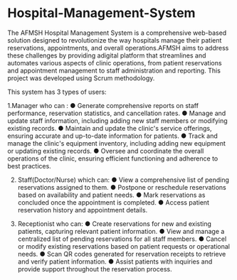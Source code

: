 # Hospital-Management-System

The AFMSH Hospital Management System is a comprehensive web-based solution designed to revolutionize
the way hospitals manage their patient reservations, appointments, and overall operations.AFMSH aims
to address these challenges by providing adigital platform that streamlines and automates various aspects of clinic operations, from patient reservations and appointment management to
staff administration and reporting.
This project was developed using Scrum methodology. 

This system has 3 types of users:

1.Manager who can :
● Generate comprehensive reports on staff performance, reservation statistics, and cancellation rates.
● Manage and update staff information, including adding new staff members or modifying existing
records.
● Maintain and update the clinic's service offerings, ensuring accurate and up-to-date information for
patients.
● Track and manage the clinic's equipment inventory, including adding new equipment or updating
existing records.
● Oversee and coordinate the overall operations of the clinic, ensuring efficient functioning and
adherence to best practices.


2. Staff(Doctor/Nurse) which can:
● View a comprehensive list of pending reservations assigned to them.
● Postpone or reschedule reservations based on availability and patient needs.
● Mark reservations as concluded once the appointment is completed.
● Access patient reservation history and appointment details.


4. Receptionist who can:
● Create reservations for new and existing patients, capturing relevant patient information.
● View and manage a centralized list of pending reservations for all staff members.
● Cancel or modify existing reservations based on patient requests or operational needs.
● Scan QR codes generated for reservation receipts to retrieve and verify patient information.
● Assist patients with inquiries and provide support throughout the reservation process.
